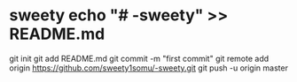 # sweety echo "# -sweety" >> README.md
git init
git add README.md
git commit -m "first commit"
git remote add origin https://github.com/sweety1somu/-sweety.git
git push -u origin master
                
